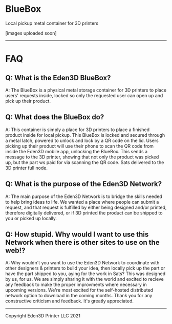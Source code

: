 # BlueBox
Local pickup metal container for 3D printers

[images uploaded soon]




-----------------------------------------------
# FAQ
Q: What is the Eden3D BlueBox?
---
A: The BlueBox is a physical metal storage container for 3D printers to place users' requests inside, locked so only the requested user can open up and pick up their product. 

Q: What does the BlueBox do?
---
A: This container is simply a place for 3D printers to place a finished product inside for local pickup. This BlueBox is locked and secured through a metal latch, powered to unlock and lock by a QR code on the lid. Users picking up their product will use their phone to scan the QR code from inside the Eden3D mobile app, unlocking the BlueBox. This sends a message to the 3D printer, showing that not only the product was picked up, but the part ws paid for via scanning the QR code. Sats delivered to the 3D printer full node. 

Q: What is the purpose of the Eden3D Network?
---
A: The main purpose of the Eden3D Network is to bridge the skills needed to help bring ideas to life. We wanted a place where people can submit a request, and that request is fulfilled by either being designed and/or printed, therefore digitally delivered, or if 3D printed the product can be shipped to you or picked up locally. 


Q: How stupid. Why would I want to use this Network when there is other sites to use on the web!?
---
A: Why wouldn't you want to use the Eden3D Network to coordinate with other designers & printers to build your idea, then locally pick up the part or have the part shipped to you, aying for the work in Sats? This was designed by us, for us. We are simply sharing it with the world and excited to recieve any feedback to make the proper improvments where necessary in upcoming versions. We're most excited for the self-hosted distributed network option to download in the coming months.  Thank you for any constructive criticism and feedback. It's greatly appreciated. 


---------------------------------------------------------





Copyright Eden3D Printer LLC 2021
